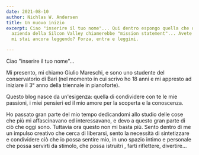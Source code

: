 ```yaml
---
date: 2021-08-10
author: Nichlas W. Andersen
title: Un nuovo inizio
excerpt: Ciao "inserire il tuo nome"... Qui dentro espongo quella che qualche altisonante
  azienda della Silcon Valley chiamerebbe "mission statement"... Avete capito... Perché
  mi stai ancora leggendo? Forza, entra e leggimi.

---
```

Ciao "inserire il tuo nome"...

Mi presento, mi chiamo Giulio Mareschi, e sono uno studente del conservatorio di Bari (nel momento in cui scrivo ho 18 anni e mi appresto ad iniziare il 3° anno della triennale in pianoforte).

Questo blog nasce da un'esigenza: quella di condividere con te le mie passioni, i miei pensieri ed il mio amore per la scoperta e la conoscenza.

Ho passato gran parte del mio tempo dedicandomi allo studio delle cose che più mi affascinavano ed interessavano, e devo a questo gran parte di ciò che oggi sono. Tuttavia ora questo non mi basta più. Sento dentro di me un impulso creativo che cerca di liberarsi, sento la necessità di sintetizzare e condividere ciò che io possa sentire mio, in uno spazio intimo e personale che possa servirti da stimolo, che possa istruitri , farti riflettere, divertire...